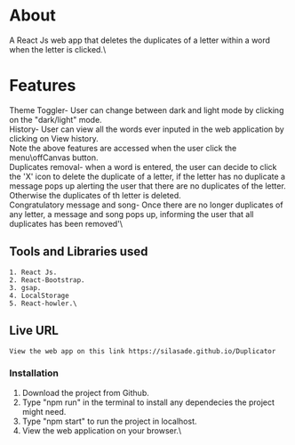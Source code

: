 # About
A React Js web app that deletes the duplicates of a letter within a word when the letter is clicked.\

# Features
  Theme Toggler- User can change between dark and light mode by clicking on the "dark/light" mode.\
  History- User can view all the words ever inputed in the web application by clicking on View history.\
  Note the above features are accessed when the user click the menu\offCanvas button.\
  Duplicates removal- when a word is entered, the user can decide to click the 'X' icon to delete the duplicate of a letter, if the letter has no duplicate a message pops up alerting the
  user that there are no duplicates of the letter. Otherwise the duplicates of th letter is deleted.\
  Congratulatory message and song- Once there are no longer duplicates of any letter, a message and  song pops up, informing the user that all duplicates has been removed'\
## Tools and Libraries used
    1. React Js.
    2. React-Bootstrap.
    3. gsap.
    4. LocalStorage
    5. React-howler.\
## Live URL
    View the web app on this link https://silasade.github.io/Duplicator
### Installation
  1. Download the project from Github.
  2. Type "npm run" in the terminal to install any dependecies the project might need.
  3. Type "npm start" to run the project in localhost.
  4. View the web application on your browser.\

